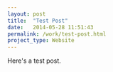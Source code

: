 ```yaml
---
layout: post
title:  "Test Post"
date:   2014-05-28 11:51:43
permalink: /work/test-post.html
project_type: Website
---
```


Here's a test post.
